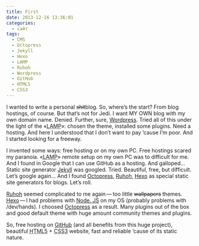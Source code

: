 ```yaml
---
title: First
date: 2013-12-16 13:36:01
categories:
  - сайт
tags:
  - CMS
  - Octopress
  - Jekyll
  - Hexo
  - LAMP
  - Ruhoh
  - Wordpress
  - GitHub
  - HTML5
  - CSS3
---
```


I wanted to write a personal ~~shit~~blog. So, where’s the start? From blog hostings, of course. But
that’s not for Jedi. I want MY OWN blog with my own domain name. Denied. Further, sure,
<a href="https://wordpress. org">Wordpress</a>. Tried all of this under the light of the
«<acronym title="LAMP = Linux, Apache, MySQL, PHP">LAMP</acronym>»: chosen the theme, installed some
plugins. Need a hosting. And here I understood that I don’t want to pay ’cause I’m poor. And I
started looking for a freeway.

I invented some ways: free hosting or on my own PC. Free hostings scared my paranoia.
«<acronym title="LAMP = Linux, Apache, MySQL, PHP">LAMP</acronym>» remote setup on my own PC was to
difficult for me. And I found in Google that I can use GitHub as a hosting. And galloped... Static
site generator <a href="http://jekyllrb.com">Jekyll</a> was googled. Tried. Beautiful, free, but
difficult. Let’s google again... And I found <a href="http://octopress.org">Octopress</a>,
<a href="http://ruhoh.com">Ruhoh</a>, <a href="http://zespia.tw/hexo">Hexo</a> as special static
site generators for blogs. Let’s roll.

<a href="http://ruhoh.com">Ruhoh</a> seemed complicated to me again — too little ~~wallpapers~~
themes. <a href="http://zespia.tw/hexo">Hexo</a> — I had problems with
<a href="http://nodejs.org">Node. JS</a> on my OS (probably problems with /dev/hands). I choosed
<a href="http://octopress.org">Octopress</a> as a result. Many plugins out of the box and good
default theme with huge amount community themes and plugins.

So, free hosting on <a href="https://github.com">GitHub</a> (and all benefits from this huge
project), beautiful <abbr title="HyperText Markup Language, version 5">HTML5</abbr> +
<abbr title="Cascading Style Sheets, version 3">CSS3</abbr> website, fast and reliable ’cause of its
static nature.
